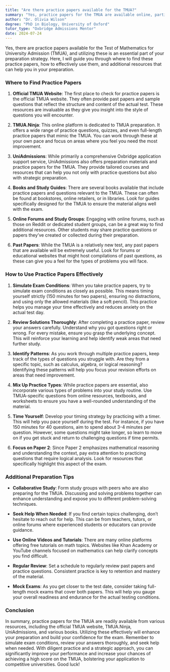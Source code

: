 ```yaml
---
title: "Are there practice papers available for the TMUA?"
summary: "Yes, practice papers for the TMUA are available online, particularly on the official TMUA website, aiding your exam preparation effectively."
author: "Dr. Olivia Wilson"
degree: "PhD in Biology, University of Oxford"
tutor_type: "Oxbridge Admissions Mentor"
date: 2024-07-24
---
```


Yes, there are practice papers available for the Test of Mathematics for University Admission (TMUA), and utilizing these is an essential part of your preparation strategy. Here, I will guide you through where to find these practice papers, how to effectively use them, and additional resources that can help you in your preparation.

### Where to Find Practice Papers

1. **Official TMUA Website**: The first place to check for practice papers is the official TMUA website. They often provide past papers and sample questions that reflect the structure and content of the actual test. These resources are invaluable as they give you insight into the style of questions you will encounter.

2. **TMUA.Ninja**: This online platform is dedicated to TMUA preparation. It offers a wide range of practice questions, quizzes, and even full-length practice papers that mimic the TMUA. You can work through these at your own pace and focus on areas where you feel you need the most improvement.

3. **UniAdmissions**: While primarily a comprehensive Oxbridge application support service, UniAdmissions also offers preparation materials and practice papers for the TMUA. They provide tailored courses and resources that can help you not only with practice questions but also with strategic preparation.

4. **Books and Study Guides**: There are several books available that include practice papers and questions relevant to the TMUA. These can often be found at bookstores, online retailers, or in libraries. Look for guides specifically designed for the TMUA to ensure the material aligns well with the exam.

5. **Online Forums and Study Groups**: Engaging with online forums, such as those on Reddit or dedicated student groups, can be a great way to find additional resources. Other students may share practice questions or papers they’ve created or collected during their preparation.

6. **Past Papers**: While the TMUA is a relatively new test, any past papers that are available will be extremely useful. Look for forums or educational websites that might host compilations of past questions, as these can give you a feel for the types of problems you will face.

### How to Use Practice Papers Effectively

1. **Simulate Exam Conditions**: When you take practice papers, try to simulate exam conditions as closely as possible. This means timing yourself strictly (150 minutes for two papers), ensuring no distractions, and using only the allowed materials (like a soft pencil). This practice helps you manage your time effectively and reduces anxiety on the actual test day.

2. **Review Solutions Thoroughly**: After completing a practice paper, review your answers carefully. Understand why you got questions right or wrong. For every mistake, ensure you grasp the underlying concept. This will reinforce your learning and help identify weak areas that need further study.

3. **Identify Patterns**: As you work through multiple practice papers, keep track of the types of questions you struggle with. Are they from a specific topic, such as calculus, algebra, or logical reasoning? Identifying these patterns will help you focus your revision efforts on areas that need improvement.

4. **Mix Up Practice Types**: While practice papers are essential, also incorporate various types of problems into your study routine. Use TMUA-specific questions from online resources, textbooks, and worksheets to ensure you have a well-rounded understanding of the material.

5. **Time Yourself**: Develop your timing strategy by practicing with a timer. This will help you pace yourself during the test. For instance, if you have 150 minutes for 40 questions, aim to spend about 3-4 minutes per question. However, some questions might take longer, so learn to move on if you get stuck and return to challenging questions if time permits.

6. **Focus on Paper 2**: Since Paper 2 emphasizes mathematical reasoning and understanding the context, pay extra attention to practicing questions that require logical analysis. Look for resources that specifically highlight this aspect of the exam.

### Additional Preparation Tips

- **Collaborative Study**: Form study groups with peers who are also preparing for the TMUA. Discussing and solving problems together can enhance understanding and expose you to different problem-solving techniques.

- **Seek Help When Needed**: If you find certain topics challenging, don’t hesitate to reach out for help. This can be from teachers, tutors, or online forums where experienced students or educators can provide guidance.

- **Use Online Videos and Tutorials**: There are many online platforms offering free tutorials on math topics. Websites like Khan Academy or YouTube channels focused on mathematics can help clarify concepts you find difficult.

- **Regular Review**: Set a schedule to regularly review past papers and practice questions. Consistent practice is key to retention and mastery of the material.

- **Mock Exams**: As you get closer to the test date, consider taking full-length mock exams that cover both papers. This will help you gauge your overall readiness and endurance for the actual testing conditions.

### Conclusion

In summary, practice papers for the TMUA are readily available from various resources, including the official TMUA website, TMUA.Ninja, UniAdmissions, and various books. Utilizing these effectively will enhance your preparation and build your confidence for the exam. Remember to simulate exam conditions, review your answers thoroughly, and seek help when needed. With diligent practice and a strategic approach, you can significantly improve your performance and increase your chances of achieving a high score on the TMUA, bolstering your application to competitive universities. Good luck!
    